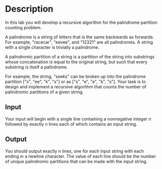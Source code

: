 # Description
In this lab you will develop a recursive algorithm for the palindrome partition counting problem. 

A palindrome is a string of letters that is the same backwards as forwards. For example, "racecar", "eevee", and "12321" are all palindromes.  A string with a single character is trivially a palindrome. 

A palindromic partition of a string is a partition of the string into substrings whose concatenation is equal to the original string, but such that every substring is itself a palindrome. 

For example, the string, "seeks" can be broken up into the palindrome partition ["s", "ee", "k", "s"] or as ["s", "e", "e", "k", "s"]. Your task is to design and implement a recursive algorithm that counts the number of palindromic partitions of a given string. 

## Input
Your input will begin with a single line containing a nonnegative integer n followed by exactly n lines each of which contains an input string. 

## Output
You should output exactly n lines, one for each input string with each ending in a newline character. The value of each line should be the number of unique palindromic partitions that can be made with the input string.
